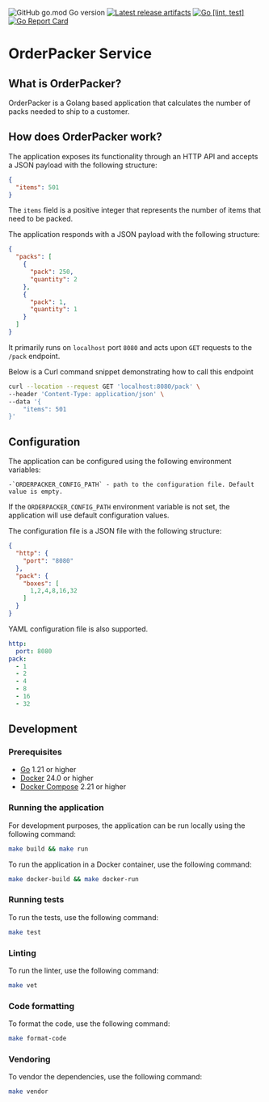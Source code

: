 ![GitHub go.mod Go version](https://img.shields.io/github/go-mod/go-version/obalunenko/orderpacker)
[![Latest release artifacts](https://img.shields.io/github/v/release/obalunenko/orderpacker)](https://github.com/obalunenko/orderpacker/releases/latest)
[![Go [lint, test]](https://github.com/obalunenko/orderpacker/actions/workflows/go.yml/badge.svg)](https://github.com/obalunenko/orderpacker/actions/workflows/go.yml)
[![Go Report Card](https://goreportcard.com/badge/github.com/obalunenko/orderpacker)](https://goreportcard.com/report/github.com/obalunenko/orderpacker)

# OrderPacker Service

## What is OrderPacker?

OrderPacker is a Golang based application that calculates the number of packs needed to ship to a customer.

## How does OrderPacker work?

The application exposes its functionality through an HTTP API and accepts a JSON payload with the following structure:

```json
{
  "items": 501
}
```

The `items` field is a positive integer that represents the number of items that need to be packed.

The application responds with a JSON payload with the following structure:

```json
{
  "packs": [
    {
      "pack": 250,
      "quantity": 2
    },
    {
      "pack": 1,
      "quantity": 1
    }
  ]
}
```

It primarily runs on `localhost` port `8080` and acts upon `GET` requests to the `/pack` endpoint.

Below is a Curl command snippet demonstrating how to call this endpoint

```bash
curl --location --request GET 'localhost:8080/pack' \
--header 'Content-Type: application/json' \
--data '{
    "items": 501
}'
```

## Configuration

The application can be configured using the following environment variables:

    -`ORDERPACKER_CONFIG_PATH` - path to the configuration file. Default value is empty.

If the `ORDERPACKER_CONFIG_PATH` environment variable is not set, the application will use default configuration values.

The configuration file is a JSON file with the following structure:

```json
{
  "http": {
    "port": "8080"
  },
  "pack": {
    "boxes": [
      1,2,4,8,16,32
    ]
  }
}
```

YAML configuration file is also supported.

```yaml 
http:
  port: 8080
pack:
  - 1
  - 2
  - 4
  - 8
  - 16
  - 32
```


## Development

### Prerequisites

- [Go](https://golang.org/doc/install) 1.21 or higher
- [Docker](https://docs.docker.com/get-docker/) 24.0 or higher
- [Docker Compose](https://docs.docker.com/compose/install/) 2.21 or higher

### Running the application

For development purposes, the application can be run locally using the following command:

```bash
make build && make run
```

To run the application in a Docker container, use the following command:

```bash
make docker-build && make docker-run
```

### Running tests

To run the tests, use the following command:

```bash
make test
```

### Linting

To run the linter, use the following command:

```bash
make vet
```

### Code formatting

To format the code, use the following command:

```bash
make format-code
```

### Vendoring

To vendor the dependencies, use the following command:

```bash
make vendor
```

